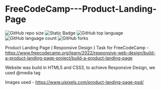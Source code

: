 # FreeCodeCamp---Product-Landing-Page

![GitHub repo size](https://img.shields.io/github/repo-size/BurcisWolf/FreeCodeCamp---Product-Landing-Page) ![Static Badge](https://img.shields.io/badge/version-1.0-red) ![GitHub top language](https://img.shields.io/github/languages/top/BurcisWolf/FreeCodeCamp---Product-Landing-Page) ![GitHub language count](https://img.shields.io/github/languages/count/BurcisWolf/FreeCodeCamp---Product-Landing-Page) ![GitHub forks](https://img.shields.io/github/forks/BurcisWolf/FreeCodeCamp---Product-Landing-Page)

Product Landing Page ( Responsive Design )
Task for FreeCodeCamp - https://www.freecodecamp.org/learn/2022/responsive-web-design/build-a-product-landing-page-project/build-a-product-landing-page

Website was build in HTML5 and CSS3, to achieve Responsive Design, we used @media tag

Images used - https://www.uipixels.com/product-landing-page-psd/
